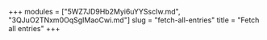 +++
modules = ["5WZ7JD9Hb2Myi6uYYSscIw.md", "3QJuO2TNxm0OqSgIMaoCwi.md"]
slug = "fetch-all-entries"
title = "Fetch all entries"
+++
